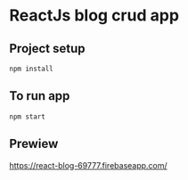 # ReactJs blog crud app

## Project setup
```
npm install
```
## To run app
```
npm start 
```
## Prewiew

https://react-blog-69777.firebaseapp.com/




